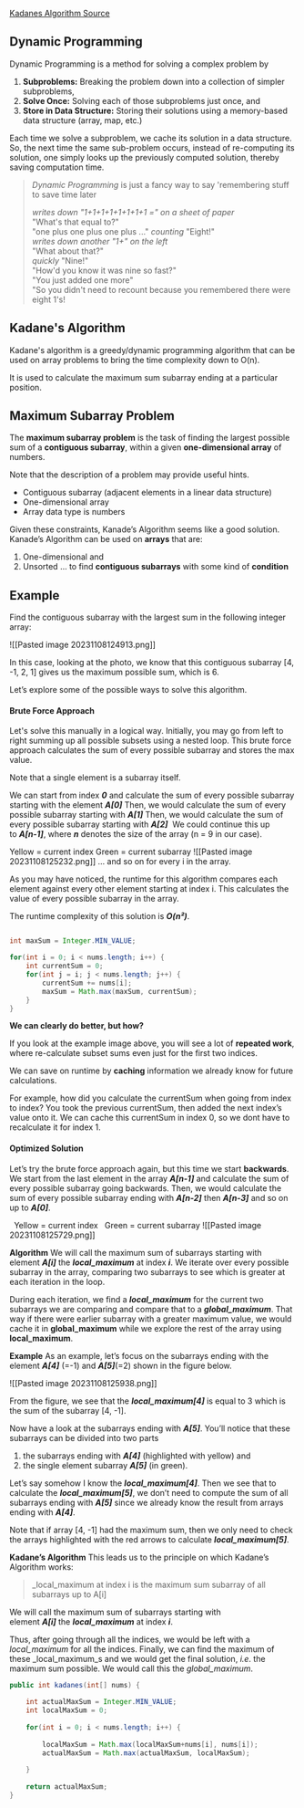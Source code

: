 [Kadanes Algorithm Source](https://medium.com/@rsinghal757/kadanes-algorithm-dynamic-programming-how-and-why-does-it-work-3fd8849ed73d)
## **Dynamic Programming**

Dynamic Programming is a method for solving a complex problem by
1. **Subproblems:** Breaking the problem down into a collection of simpler subproblems,
2. **Solve Once:** Solving each of those subproblems just once,
	and
3. **Store in Data Structure:** Storing their solutions using a memory-based data structure (array, map, etc.)

Each time we solve a subproblem, we cache its solution in a data structure.
So, the next time the same sub-problem occurs, instead of re-computing its solution, one simply looks up the previously computed solution, thereby saving computation time.

>_Dynamic Programming_ is just a fancy way to say 'remembering stuff to save time later
>
>*writes down "1+1+1+1+1+1+1+1 =" on a sheet of paper*  
>"What's that equal to?"  
>"one plus one plus one plus ..."
>*counting* "Eight!"   
>*writes down another "1+" on the left*  
>"What about that?"  
>*quickly* "Nine!"  
>"How'd you know it was nine so fast?"  
>"You just added one more"  
>"So you didn't need to recount because you remembered there were eight 1's! 

## Kadane's Algorithm

Kadane's algorithm is a greedy/dynamic programming algorithm that can be used on array problems to bring the time complexity down to O(n). 

It is used to calculate the maximum sum subarray ending at a particular position.

## **Maximum Subarray Problem**

The **maximum subarray problem** is the task of finding the largest possible sum of a **contiguous subarray**, within a given **one-dimensional array** of numbers.

Note that the description of a problem may provide useful hints.
- Contiguous subarray (adjacent elements in a linear data structure)
- One-dimensional array 
- Array data type is numbers

Given these constraints, Kanade’s Algorithm seems like a good solution.
Kanade’s Algorithm can be used on **arrays** that are:
1. One-dimensional
    and
2. Unsorted
… to find **contiguous subarrays** with some kind of **condition**

## **Example**

Find the contiguous subarray with the largest sum in the following integer array:

![[Pasted image 20231108124913.png]]

In this case, looking at the photo, we know that this contiguous subarray [4, -1, 2, 1] gives us the maximum possible sum, which is 6.

Let’s explore some of the possible ways to solve this algorithm.

#### **Brute Force Approach**

Let's solve this manually in a logical way.
Initially, you may go from left to right summing up all possible subsets using a nested loop. 
This brute force approach calculates the sum of every possible subarray and stores the max value.

Note that a single element is a subarray itself.

We can start from index **_0_** and calculate the sum of every possible subarray starting with the element **_A[0]_**
	Then, we would calculate the sum of every possible subarray starting with **_A[1]_**
	Then, we would calculate the sum of every possible subarray starting with **_A[2]_** 
	We could continue this up to **_A[n-1]_**, where **_n_** denotes the size of the array (n = 9 in our case).

Yellow = current index
Green = current subarray
![[Pasted image 20231108125232.png]]
… and so on for every i in the array.

As you may have noticed, the runtime for this algorithm compares each element against every other element starting at index i. This calculates the value of every possible subarray in the array.

The runtime complexity of this solution is **_O(n²)_**.

```java

int maxSum = Integer.MIN_VALUE;

for(int i = 0; i < nums.length; i++) {
	int currentSum = 0;	
	for(int j = i; j < nums.length; j++) {
		currentSum += nums[i];
		maxSum = Math.max(maxSum, currentSum);
	}
}
```

**We can clearly do better, but how?**

If you look at the example image above, you will see a lot of **repeated work**, where re-calculate subset sums even just for the first two indices.

We can save on runtime by **caching** information we already know for future calculations.

For example, how did you calculate the currentSum when going from index to index?
	You took the previous currentSum, then added the next index’s value onto it.
	We can cache this currentSum in index 0, so we dont have to recalculate it for index 1.

#### Optimized Solution

Let’s try the brute force approach again, but this time we start **backwards**.
	We start from the last element in the array **_A[n-1]_** and calculate the sum of every possible subarray going backwards.
	Then, we would calculate the sum of every possible subarray ending with **_A[n-2]_** then **_A[n-3]_** and so on up to **_A[0]_**.

  Yellow = current index
  Green = current subarray
![[Pasted image 20231108125729.png]]

**Algorithm**
We will call the maximum sum of subarrays starting with element **_A[i]_** the **_local_maximum_** at index **_i_**.
We iterate over every possible subarray in the array, comparing two subarrays to see which is greater at each iteration in the loop.

During each iteration, we find a **_local_maximum_** for the current two subarrays we are comparing and compare that to a **_global_maximum_**.
That way if there were earlier subarray with a greater maximum value, we would cache it in **global_maximum** while we explore the rest of the array using **local_maximum**.

**Example**
As an example, let’s focus on the subarrays ending with the element **_A[4]_** (=-1) and **_A[5]_**(=2) shown in the figure below.

![[Pasted image 20231108125938.png]]

From the figure, we see that the **_local_maximum[4]_** is equal to 3 which is the sum of the subarray [4, -1].

Now have a look at the subarrays ending with **_A[5]_**.
You’ll notice that these subarrays can be divided into two parts
1. the subarrays ending with **_A[4]_** (highlighted with yellow)
    and
2. the single element subarray **_A[5]_** (in green).

Let’s say somehow I know the **_local_maximum[4]_**.
Then we see that to calculate the **_local_maximum[5]_**, we don’t need to compute the sum of all subarrays ending with **_A[5]_** since we already know the result from arrays ending with **_A[4]_**.

Note that if array [4, -1] had the maximum sum, then we only need to check the arrays highlighted with the red arrows to calculate **_local_maximum[5]_**.

**Kadane’s Algorithm**
This leads us to the principle on which Kadane’s Algorithm works:

>_local_maximum at index i is the maximum sum subarray of all subarrays up to A[i] 

We will call the maximum sum of subarrays starting with element **_A[i]_** the **_local_maximum_** at index **_i_**.

Thus, after going through all the indices, we would be left with a _local_maximum_ for all the indices. Finally, we can find the maximum of these _local_maximum_s and we would get the final solution, _i.e_. the maximum sum possible. We would call this the _global_maximum_.

```java
public int kadanes(int[] nums) {
	
	int actualMaxSum = Integer.MIN_VALUE;
	int localMaxSum = 0;
	
	for(int i = 0; i < nums.length; i++) {
		
		localMaxSum = Math.max(localMaxSum+nums[i], nums[i]);
		actualMaxSum = Math.max(actualMaxSum, localMaxSum);
		
	}
	
	return actualMaxSum;
}
```

